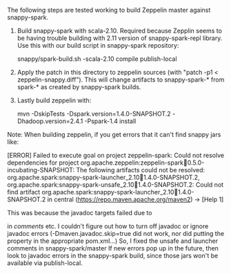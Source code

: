 The following steps are tested working to build Zeppelin master against snappy-spark.

1. Build snappy-spark with scala-2.10. Required because Zepplin seems to be having trouble building with 2.11 version of snappy-spark-repl library. Use this with our build script in snappy-spark repository:

    snappy/spark-build.sh -scala-2.10 compile publish-local

2. Apply the patch in this directory to zeppelin sources (with "patch -p1 < zeppelin-snappy.diff").  This will change artifacts to snappy-spark-* from spark-* as created by snappy-spark builds.

3. Lastly build zeppelin with:

    mvn -DskipTests -Dspark.version=1.4.0-SNAPSHOT.2 -Dhadoop.version=2.4.1 -Pspark-1.4 install


Note: When building zeppelin, if you get errors that it can't find snappy
jars like:

[ERROR] Failed to execute goal on project zeppelin-spark: Could not resolve
        dependencies for project
        org.apache.zeppelin:zeppelin-spark:jar:0.5.0-incubating-SNAPSHOT:
        The following artifacts could not be resolved:
          org.apache.spark:snappy-spark-launcher_2.10:jar:1.4.0-SNAPSHOT.2,
          org.apache.spark:snappy-spark-unsafe_2.10:jar:1.4.0-SNAPSHOT.2:
        Could not find artifact
        org.apache.spark:snappy-spark-launcher_2.10:jar:1.4.0-SNAPSHOT.2 in central
        (https://repo.maven.apache.org/maven2) -> [Help 1]

This was because the javadoc targets failed due to <p/> in *comments* etc.
I couldn't figure out how to turn off javadoc or ignore javadoc errors
(-Dmaven.javadoc.skip=true did not work, nor did putting the property in
the appropriate pom.xml...)  So, I fixed the unsafe and launcher comments
in snappy-spark/master    If new errors pop up in the future, then look to
javadoc errors in the snappy-spark build, since those jars won't be
available via publish-local.
